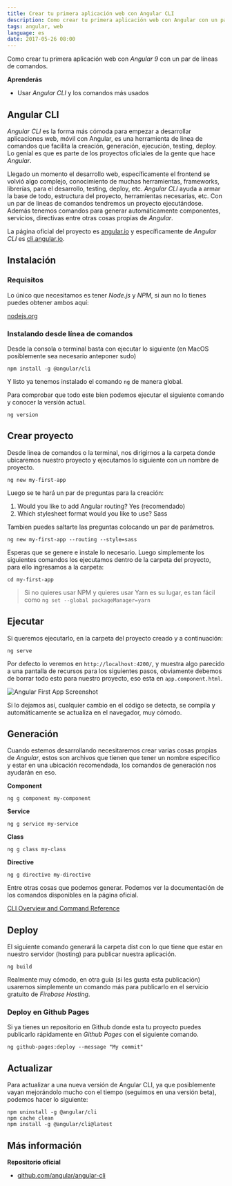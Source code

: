 ```yaml
---
title: Crear tu primera aplicación web con Angular CLI
description: Como crear tu primera aplicación web con Angular con un par de líneas de comandos.
tags: angular, web
language: es
date: 2017-05-26 08:00
---
```


Como crear tu primera aplicación web con _Angular 9_ con un par de líneas de comandos.

__Aprenderás__

* Usar _Angular CLI_ y los comandos más usados

## Angular CLI

_Angular CLI_ es la forma más cómoda para empezar a desarrollar aplicaciones web, móvil con Angular, es una herramienta de linea de comandos que facilita la creación, generación, ejecución, testing, deploy. Lo genial es que es parte de los proyectos oficiales de la gente que hace _Angular_.

Llegado un momento el desarrollo web, específicamente el frontend se volvió algo complejo, conocimiento de muchas herramientas, frameworks, librerías, para el desarrollo, testing, deploy, etc. _Angular CLI_ ayuda a armar la base de todo, estructura del proyecto, herramientas necesarias, etc. Con un par de lineas de comandos tendremos un proyecto ejecutándose. Además tenemos comandos para generar automáticamente componentes, servicios, directivas entre otras cosas propias de _Angular_.

La página oficial del proyecto es [angular.io](https://angular.io) y específicamente de _Angular CLI_ es [cli.angular.io](https://cli.angular.io/).

## Instalación

### Requisitos

Lo único que necesitamos es tener _Node.js_ y _NPM_, si aun no lo tienes puedes obtener ambos aquí:

[nodejs.org](https://nodejs.org/es/download/)

### Instalando desde línea de comandos

Desde la consola o terminal basta con ejecutar lo siguiente (en MacOS posiblemente sea necesario anteponer sudo)

```shell
npm install -g @angular/cli
```

Y listo ya tenemos instalado el comando `ng` de manera global.

Para comprobar que todo este bien podemos ejecutar el siguiente comando y conocer la versión actual.

```shell
ng version
```

## Crear proyecto

Desde linea de comandos o la terminal, nos dirigirnos a la carpeta donde ubicaremos nuestro proyecto y ejecutamos lo siguiente con un nombre de proyecto.

```shell
ng new my-first-app
```

Luego se te hará un par de preguntas para la creación:

1. Would you like to add Angular routing? Yes (recomendado)
2. Which stylesheet format would you like to use? Sass

Tambien puedes saltarte las preguntas colocando un par de parámetros.

```shell
ng new my-first-app --routing --style=sass
```

Esperas que se genere e instale lo necesario. Luego simplemente los siguientes comandos los ejecutamos dentro de la carpeta del proyecto, para ello ingresamos a la carpeta:

```shell
cd my-first-app
```

> Si no quieres usar NPM y quieres usar Yarn es su lugar, es tan fácil como `ng set --global packageManager=yarn`

## Ejecutar

Si queremos ejecutarlo, en la carpeta del proyecto creado y a continuación:

```shell
ng serve
```

Por defecto lo veremos en `http://localhost:4200/`, y muestra algo parecido a una pantalla de recursos para los siguientes pasos, obviamente debemos de borrar todo esto para nuestro proyecto, eso esta en `app.component.html`.

![Angular First App Screenshot](/images/basics/angular/angular-first-app.png)

Si lo dejamos así, cualquier cambio en el código se detecta, se compila y automáticamente se actualiza en el navegador, muy cómodo.

## Generación

Cuando estemos desarrollando necesitaremos crear varias cosas propias de _Angular_, estos son archivos que tienen que tener un nombre específico y estar en una ubicación recomendada, los comandos de generación nos ayudarán en eso.

__Component__

```shell
ng g component my-component  
```

__Service__

```shell
ng g service my-service
```

__Class__

```shell
ng g class my-class  
```

__Directive__

```shell
ng g directive my-directive
```

Entre otras cosas que podemos generar. Podemos ver la documentación de los comandos disponibles en la página oficial.

[CLI Overview and Command Reference](https://angular.io/cli)

## Deploy 

El siguiente comando generará la carpeta dist con lo que tiene que estar en nuestro servidor (hosting) para publicar nuestra aplicación.

```shell
ng build
```

Realmente muy cómodo, en otra guía (si les gusta esta publicación) usaremos simplemente un comando más para publicarlo en el servicio gratuito de *Firebase Hosting*.

### Deploy en Github Pages

Si ya tienes un repositorio en Github donde esta tu proyecto puedes publicarlo rápidamente en _Github Pages_ con el siguiente comando.

```shell
ng github-pages:deploy --message "My commit"
```

## Actualizar

Para actualizar a una nueva versión de Angular CLI, ya que posiblemente vayan mejorándolo mucho con el tiempo (seguimos en una versión beta), podemos hacer lo siguiente:

```shell
npm uninstall -g @angular/cli
npm cache clean
npm install -g @angular/cli@latest
```

## Más información

__Repositorio oficial__

* [github.com/angular/angular-cli](https://github.com/angular/angular-cli)

